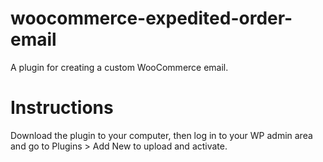 woocommerce-expedited-order-email
=================================

A plugin for creating a custom WooCommerce email.<br>
# Instructions
Download the plugin to your computer, then log in to your WP admin area and go to Plugins > Add New to upload and activate.

